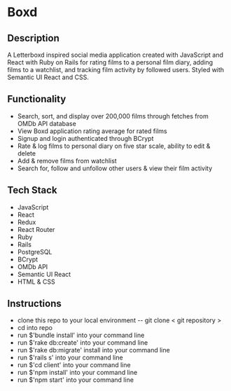 # Boxd

## Description
  
A Letterboxd inspired social media application created with JavaScript and React with Ruby on Rails for rating films to a personal film diary, adding films to a watchlist, and tracking film activity by followed users. Styled with Semantic UI React and CSS.
  
## Functionality

- Search, sort, and display over 200,000 films through fetches from OMDb API database
- View Boxd application rating average for rated films
- Signup and login authenticated through BCrypt
- Rate & log films to personal diary on five star scale, ability to edit & delete
- Add & remove films from watchlist
- Search for, follow and unfollow other users & view their film activity

## Tech Stack

- JavaScript
- React
- Redux
- React Router
- Ruby
- Rails
- PostgreSQL
- BCrypt
- OMDb API
- Semantic UI React
- HTML & CSS

## Instructions

- clone this repo to your local environment -- git clone < git repository >
- cd into repo
- run $'bundle install' into your command line
- run $'rake db:create' into your command line
- run $'rake db:migrate' install into your command line
- run $'rails s' into your command line
- run $'cd client' into your command line
- run $'npm install' into your command line
- run $'npm start' into your command line
